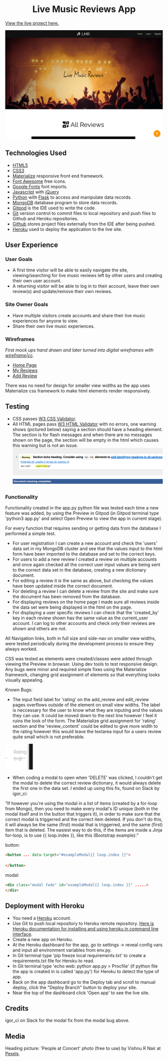 <h1 align=center> Live Music Reviews App</h1>

[View the live project here.](https://live-music-reviews.herokuapp.com/)

![](/static/images/lmr_screenshot.png)

## Technologies Used

 - [HTML5](https://en.wikipedia.org/wiki/HTML5)
 - [CSS3](https://en.wikipedia.org/wiki/CSS)
 - [Materialize](https://materializecss.com/) responsive front end framework.
 - [Font Awesome](https://fontawesome.com/) free icons.
 - [Google Fonts](https://fonts.google.com/) font imports.
 - [Javascript](https://en.wikipedia.org/wiki/JavaScript) with [jQuery](https://jquery.com/)
 - [Python](https://www.python.org/) with [Flask](https://flask.palletsprojects.com/en/2.1.x/) to access and manipulate data records.
 - [MongoDB](https://www.mongodb.com/) database program to store data records.
 - [Gitpod](https://gitpod.io) is the IDE used to write the code.
 - [Git](https://git-scm.com/) version control to commit files to local repository and push files to Github and Heroku repositories.
 - [Github](https://github.com/) stores project files externally from the IDE after being pushed.
 - [Heroku](https://www.heroku.com/) used to deploy the application to the live site.

## User Experience
### User Goals
- A first time visitor will be able to easily navigate the site, viewing/searching for live music reviews left by other users and creating their own user account.
- A returning visitor will be able to log in to their account, leave their own review(s) and update/remove their own reviews. 

### Site Owner Goals
- Have multiple visitors create accounts and share their live music experiences for anyone to view. 
- Share their own live music experiences. 

### Wireframes
*First mock ups hand drawn and later turned into digital wireframes with [wireframe|cc](https://wireframe.cc/).*

- [Home Page](static/images/lmr_wireframe_home.png)
- [My Reviews](static/images/lmr_wireframe_my_reviews.png)
- [Add Review](static/images/lmr_wireframe_add_review.png)

There was no need for design for smaller view widths as the app uses Materialize css framework to make html elements render responsively. 

## Testing
- CSS passes [W3 CSS Validator](https://jigsaw.w3.org/css-validator/).
- All HTML pages pass [W3 HTML Validator](https://validator.w3.org/) with no errors, one warning shows (pictured below) saying a section should have a heading element. The section is for flash messages and when there are no messages shown on the page, the section will be empty in the html which causes this warning but is not an issue. 
![](static/images/lmr_section_warning_message.png)

### Functionality
Functionality created in the app.py python file was tested each time a new feature was added, by using the Preview in Gitpod (in Gitpod terminal type 'python3 app.py' and select Open Preview to view the app in current stage). 

For every function that requires sending or getting data from the database I performed a simple test.
- For user registration I can create a new account and check the 'users' data set in my MongoDB cluster and see that the values input to the html form have been imported to the database and set to the correct keys. 
- For users to add a new review I created a review on multiple accounts and once again checked all the correct user input values are being sent to the correct data set in the database, creating a new dictionary document.
- For editing a review it is the same as above, but checking the values have been updated inside the correct document. 
- For deleting a review I can delete a review from the site and make sure the document has been removed from the database.
- For displaying reviews on the home page I made sure all reviews inside the data set were being displayed in the html on the page. 
- For displaying a user specific reviews I can check that the 'created_by' key in each review shown has the same value as the current_user account. I can log to other accounts and check only their reviews are shown and others are not.

All Navigation links, both in full size and side-nav on smaller view widths, were tested periodically during the development process to ensure they always worked.

CSS was tested as elements were created/classes were added through viewing the Preview in browser. Using dev tools to test responsive design. Any bugs were minor and required simple fixes using the Materialize framework, changing grid assignment of elements so that everything looks visually appealing. 

Known Bugs: 
- The input field label for 'rating' on the add_review and edit_review pages overflows outside of the element on small view widths. The label is neccessary for the user to know what they are inputing and the values they can use. It could be moved down to the next line however I feel it ruins the look of the form. The Materialize grid assignment for 'rating' section and the 'review_content' could be edited to give more width to the rating however this would leave the textarea input for a users review quite small which is not preferable. 

![](static/images/lmr_rating_bug.png)

- When coding a modal to open when 'DELETE' was clicked, I couldn't get the modal to delete the correct review dictionary, it would always delete the first one in the data set. I ended up using this fix, found on Slack by igor_ci:

"If however you're using the modal in a list of items (created by a for-loop from Mongo), then you need to make every modal's ID unique (both in the modal itself and in the button that triggers it), in order to make sure that the correct modal is triggerred and the correct item deleted.
If you don't do this, it will always be the same (first) modal that is triggerred, and the same (first) item that is deleted.
The easiest way to do this, if the items are inside a Jinja for-loop, is to use {{ loop.index }}, like this (Bootstrap example):"

button:
```html
<button ... data-target="#exampleModal{{ loop.index }}">

</button>
```
modal:
```html
<div class="modal fade" id="exampleModal{{ loop.index }}" .....>
</div>
```

## Deployment with Heroku
- You need a [Heroku](https://www.heroku.com/) account.
- Use Git to push local repository to Heroku remote repository. [Here is Heroku documentation for installing and using heroku in command line interface](https://devcenter.heroku.com/articles/heroku-cli).
- Create a new app on Heroku.
- At the Heroku dashboard for the app, go to settings -> reveal config vars and input all environment variables from env.py.
- In Git terminal type 'pip freeze local requirements.txt' to create a requirements.txt file for Heroku to read.
- In Git terminal type 'echo web: python app.py > Procfile' (if python file the app is created in is called 'app.py') for Heroku to detect the type of app.
- Back on the app dashboard go to the Deploy tab and scroll to manual deploy, click the "Deploy Branch" button to deploy your site. 
- Near the top of the dashboard click 'Open app' to see the live site.

## Credits
igor_ci on Slack for the modal fix from the modal bug above.

## Media

Heading picture: 'People at Concert' photo (free to use) by Vishnu R Nair at [Pexels](pexels.com). 